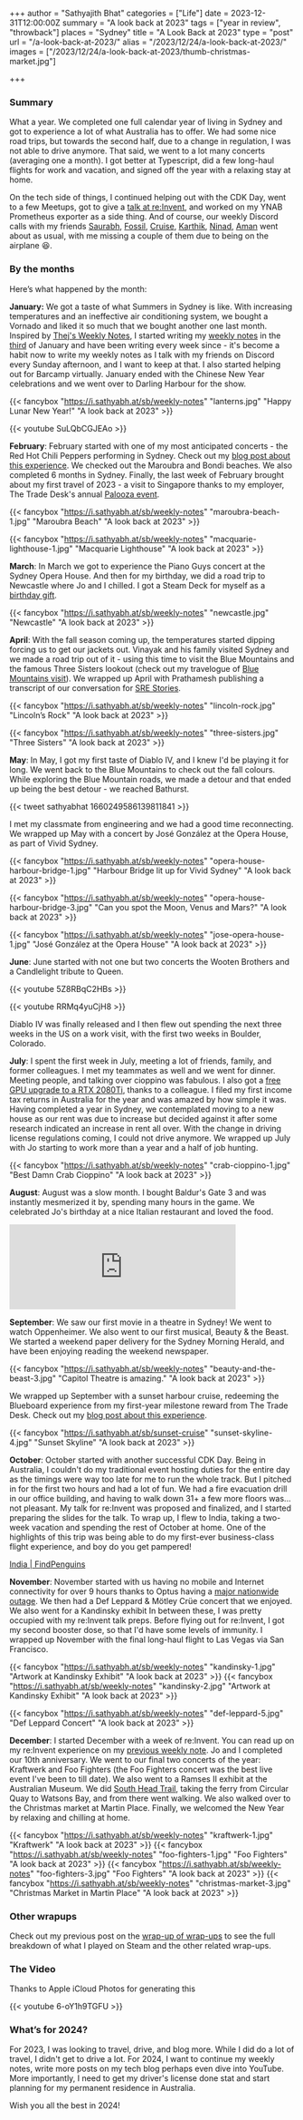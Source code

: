 +++
author = "Sathyajith Bhat"
categories = ["Life"]
date = 2023-12-31T12:00:00Z
summary = "A look back at 2023" 
tags = ["year in review", "throwback"]
places = "Sydney"
title = "A Look Back at 2023" 
type = "post"
url = "/a-look-back-at-2023/"
alias = "/2023/12/24/a-look-back-at-2023/"
images = ["/2023/12/24/a-look-back-at-2023/thumb-christmas-market.jpg"]

+++

### Summary

What a year. We completed one full calendar year of living in Sydney and got to experience a lot of what Australia has to offer. We had some nice road trips, but towards the second half, due to a change in regulation, I was not able to drive anymore. That said, we went to a lot many concerts (averaging one a month). I got better at Typescript, did a few long-haul flights for work and vacation, and signed off the year with a relaxing stay at home. 

On the tech side of things, I continued helping out with the CDK Day, went to a few Meetups, got to give a [talk at re:Invent](https://sathyasays.com/talks/improve-web-application-performance-aws-global-accelerator-net327/), and worked on my YNAB Prometheus exporter as a side thing. And of course, our weekly Discord calls with my friends [Saurabh](https://twitter.com/the100rabh), [Fossil](https://twitter.com/Fossiloflife), [Cruise](https://twitter.com/Cruisemaniac), [Karthik](https://twitter.com/Karthik), [Ninad](https://twitter.com/Ni_nad), [Aman](https://twitter.com/amanmanglik) went about as usual, with me missing a couple of them due to being on the airplane 😆.

### By the months

Here’s what happened by the month:

**January:** We got a taste of what Summers in Sydney is like. With increasing temperatures and an ineffective air conditioning system, we bought a Vornado and liked it so much that we bought another one last month. Inspired by [Thej's Weekly Notes](https://thejeshgn.com/tag/weekly-notes/), I started writing my [weekly notes](/series/weekly-notes) in the [third](/2023/01/21/weekly-notes-03-2023/) of January and have been writing every week since - it's become a habit now to write my weekly notes as I talk with my friends on Discord every Sunday afternoon, and I want to keep at that. I also started helping out for Barcamp virtually. January ended with the Chinese New Year celebrations and we went over to Darling Harbour for the show.

  {{< fancybox "https://i.sathyabh.at/sb/weekly-notes" "lanterns.jpg" "Happy Lunar New Year!" "A look back at 2023"  >}}

  {{< youtube SuLQbCGJEAo >}}

**February**: February started with one of my most anticipated concerts - the Red Hot Chili Peppers performing in Sydney. Check out my [blog post about this experience](/2023/02/04/red-hot-chili-peppers-post-malone-sydney-2023). We checked out the Maroubra and Bondi beaches. We also completed 6 months in Sydney. Finally, the last week of February brought about my first travel of 2023 - a visit to Singapore thanks to my employer, The Trade Desk's annual [Palooza event](/2023/02/26/weekly-notes-08-2023/).

  {{< fancybox "https://i.sathyabh.at/sb/weekly-notes" "maroubra-beach-1.jpg" "Maroubra Beach" "A look back at 2023" >}}

  {{< fancybox "https://i.sathyabh.at/sb/weekly-notes" "macquarie-lighthouse-1.jpg" "Macquarie Lighthouse" "A look back at 2023" >}}


**March**: In March we got to experience the Piano Guys concert at the Sydney Opera House. And then for my birthday, we did a road trip to Newcastle where Jo and I chilled. I got a Steam Deck for myself as a [birthday gift](/2023/03/20/weekly-notes-11-2023/). 

  {{< fancybox "https://i.sathyabh.at/sb/weekly-notes" "newcastle.jpg" "Newcastle" "A look back at 2023" >}}

**April**: With the fall season coming up, the temperatures started dipping forcing us to get our jackets out. Vinayak and his family visited Sydney and we made a road trip out of it - using this time to visit the Blue Mountains and the famous Three Sisters lookout (check out my travelogue of [Blue Mountains visit](/2023/05/07/blue-mountains-day-trip-travelogue/)). We wrapped up April with Prathamesh publishing a transcript of our conversation for [SRE Stories](https://www.srestories.dev/p/sre-story-with-sathya-bhat).

  {{< fancybox "https://i.sathyabh.at/sb/weekly-notes" "lincoln-rock.jpg" "Lincoln’s Rock" "A look back at 2023" >}}

  {{< fancybox "https://i.sathyabh.at/sb/weekly-notes" "three-sisters.jpg" "Three Sisters" "A look back at 2023" >}}


**May**: In May, I got my first taste of Diablo IV, and I knew I'd be playing it for long. We went back to the Blue Mountains to check out the fall colours. While exploring the Blue Mountain roads, we made a detour and that ended up being the best detour - we reached Bathurst.

  {{< tweet sathyabhat 1660249586139811841 >}}

I met my classmate from engineering and we had a good time reconnecting. We wrapped up May with a concert by José González at the Opera House, as part of Vivid Sydney.

  {{< fancybox "https://i.sathyabh.at/sb/weekly-notes" "opera-house-harbour-bridge-1.jpg" "Harbour Bridge lit up for Vivid Sydney" "A look back at 2023" >}}

  {{< fancybox "https://i.sathyabh.at/sb/weekly-notes" "opera-house-harbour-bridge-3.jpg" "Can you spot the Moon, Venus and Mars?" "A look back at 2023" >}}

  {{< fancybox "https://i.sathyabh.at/sb/weekly-notes" "jose-opera-house-1.jpg" "José González at the Opera House" "A look back at 2023" >}}

**June**: June started with not one but two concerts the Wooten Brothers and a Candlelight tribute to Queen.

  {{< youtube 5Z8RBqC2HBs >}}

  {{< youtube RRMq4yuCjH8 >}}

Diablo IV was finally released and I then flew out spending the next three weeks in the US on a work visit, with the first two weeks in Boulder, Colorado.


**July**: I spent the first week in July, meeting a lot of friends, family, and former colleagues. I met my teammates as well and we went for dinner. Meeting people, and talking over cioppino was fabulous. I also got a [free GPU upgrade to a RTX 2080Ti](/2023/07/09/weekly-notes-27-2023/), thanks to a colleague. I filed my first income tax returns in Australia for the year and was amazed by how simple it was. Having completed a year in Sydney, we contemplated moving to a new house as our rent was due to increase but decided against it after some research indicated an increase in rent all over. With the change in driving license regulations coming, I could not drive anymore. We wrapped up July with Jo starting to work more than a year and a half of job hunting.

  {{< fancybox "https://i.sathyabh.at/sb/weekly-notes" "crab-cioppino-1.jpg" "Best Damn Crab Cioppino" "A look back at 2023" >}}

**August**: August was a slow month. I bought Baldur's Gate 3 and was instantly mesmerized it by, spending many hours in the game. We celebrated Jo's birthday at a nice Italian restaurant and loved the food.

  <iframe title="Pixelfed Post Embed" src="https://pxl.mx/p/sathyabhat/594532211850375235/embed?caption=true&likes=false&layout=full" class="pixelfed__embed" style="max-width: 100%; border: 0" width="400" allowfullscreen="allowfullscreen"></iframe><script async defer src="https://pxl.mx/embed.js"></script>

**September**: We saw our first movie in a theatre in Sydney! We went to watch Oppenheimer. We also went to our first musical, Beauty & the Beast. We started a weekend paper delivery for the Sydney Morning Herald, and have been enjoying reading the weekend newspaper.

  {{< fancybox "https://i.sathyabh.at/sb/weekly-notes" "beauty-and-the-beast-3.jpg" "Capitol Theatre is amazing." "A look back at 2023" >}}
  
  We wrapped up September with a sunset harbour cruise, redeeming the Blueboard experience from my first-year milestone reward from The Trade Desk. Check out my [blog post about this experience](/2023/09/17/captain-cook-sydney-harbour-sunset-dinner-cruise).

  {{< fancybox "https://i.sathyabh.at/sb/sunset-cruise" "sunset-skyline-4.jpg" "Sunset Skyline" "A look back at 2023" >}}

**October**: October started with another successful CDK Day. Being in Australia, I couldn't do my traditional event hosting duties for the entire day as the timings were way too late for me to run the whole track. But I pitched in for the first two hours and had a lot of fun. We had a fire evacuation drill in our office building, and having to walk down 31+ a few more floors was... not pleasant. My talk for re:Invent was proposed and finalized, and I started preparing the slides for the talk. To wrap up, I flew to India, taking a two-week vacation and spending the rest of October at home. One of the highlights of this trip was being able to do my first-ever business-class flight experience, and boy do you get pampered!

  <div class="findpenguins-media" findpgns-version="1" findpgns-embed="user"><a href="https://findpenguins.com/sathyabhat/trip/india" target="_top">India | FindPenguins</a></div><script async defer src="//findpenguins.com/js/embed.js"></script>


**November**: November started with us having no mobile and Internet connectivity for over 9 hours thanks to Optus having a [major nationwide outage](https://www.smh.com.au/business/companies/inside-optus-day-from-hell-20231110-p5eiz0.html). We then had a Def Leppard & Mötley Crüe concert that we enjoyed. We also went for a Kandinsky exhibit In between these, I was pretty occupied with my re:Invent talk preps. Before flying out for re:Invent, I got my second booster dose, so that I'd have some levels of immunity. I wrapped up November with the final long-haul flight to Las Vegas via San Francisco. 

  {{< fancybox "https://i.sathyabh.at/sb/weekly-notes" "kandinsky-1.jpg" "Artwork at Kandinsky Exhibit" "A look back at 2023" >}}
  {{< fancybox "https://i.sathyabh.at/sb/weekly-notes" "kandinsky-2.jpg" "Artwork at Kandinsky Exhibit" "A look back at 2023" >}}

  {{< fancybox "https://i.sathyabh.at/sb/weekly-notes" "def-leppard-5.jpg" "Def Leppard Concert" "A look back at 2023" >}}

**December**: I started December with a week of re:Invent. You can read up on my re:Invent experience on my [previous weekly note](/2023/12/04/weekly-notes-48-2023/). Jo and I completed our 10th anniversary. We went to our final two concerts of the year: Kraftwerk and Foo Fighters (the Foo Fighters concert was the best live event I've been to till date). We also went to a Ramses II exhibit at the Australian Museum. We did [South Head Trail](/2023/12/24/weekly-notes-51-2023/), taking the ferry from Circular Quay to Watsons Bay, and from there went walking. We also walked over to the Christmas market at Martin Place. Finally, we welcomed the New Year by relaxing and chilling at home. 

  {{< fancybox "https://i.sathyabh.at/sb/weekly-notes" "kraftwerk-1.jpg" "Kraftwerk" "A look back at 2023" >}}
  {{< fancybox "https://i.sathyabh.at/sb/weekly-notes" "foo-fighters-1.jpg" "Foo Fighters" "A look back at 2023" >}}
  {{< fancybox "https://i.sathyabh.at/sb/weekly-notes" "foo-fighters-3.jpg" "Foo Fighters" "A look back at 2023" >}}
  {{< fancybox "https://i.sathyabh.at/sb/weekly-notes" "christmas-market-3.jpg" "Christmas Market in Martin Place" "A look back at 2023" >}}

### Other wrapups

Check out my previous post on the [wrap-up of wrap-ups](/2023/12/30/wrap-up-of-wrap-ups-2023) to see the full breakdown of what I played on Steam and the other related wrap-ups.

### The Video

Thanks to Apple iCloud Photos for generating this 

{{< youtube 6-oY1h9TGFU >}}

### What’s for 2024?

For 2023, I was looking to travel, drive, and blog more. While I did do a lot of travel, I didn't get to drive a lot. For 2024, I want to continue my weekly notes, write more posts on my tech blog perhaps even dive into YouTube. More importantly, I need to get my driver's license done stat and start planning for my permanent residence in Australia. 

Wish you all the best in 2024!
